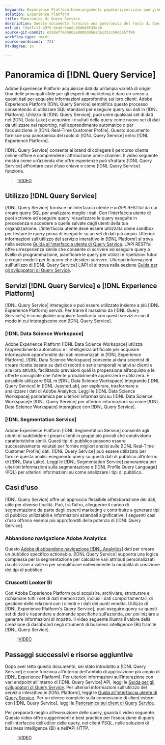 ```yaml
---
keywords: Experience Platform;home;argomenti popolari;servizio query;servizio query;query;home;popular topic;query service;Query service;query service;query service;query
solution: Experience Platform
title: Panoramica di Query Service
description: Questo documento fornisce una panoramica del ruolo di Query Service in Experienci Platform.
exl-id: fdaefc12-a97d-4e4e-9aed-d3dbd0f43ea0
source-git-commit: e59def7a05862ad880d0b6ada13b1c69c655ff90
workflow-type: tm+mt
source-wordcount: '721'
ht-degree: 1%

---
```


# Panoramica di [!DNL Query Service]

Adobe Experience Platform acquisisce dati da un’ampia varietà di origini. Una delle principali sfide per gli esperti di marketing è dare un senso a questi dati per acquisire informazioni approfondite sui loro clienti. Adobe Experience Platform [!DNL Query Service] semplifica questo processo consentendo di utilizzare SQL standard per eseguire query sui dati in [!DNL Platform]. Utilizzo di [!DNL Query Service], puoi unire qualsiasi set di dati nel [!DNL Data Lake] e acquisire i risultati della query come nuovo set di dati da utilizzare nel reporting, nell’apprendimento automatico o per l’acquisizione in [!DNL Real-Time Customer Profile]. Questo documento fornisce una panoramica del ruolo di [!DNL Query Service] entro [!DNL Experience Platform].

[!DNL Query Service] consente ai brand di collegare il percorso cliente online-offline e comprendere l’attribuzione omni-channel. Il video seguente mostra come un’azienda che offre esperienze può sfruttare [!DNL Query Service] affrontare casi d’uso chiave e come [!DNL Query Service] funziona.

>[!VIDEO](https://video.tv.adobe.com/v/29795?quality=12&learn=on)

## Utilizzo [!DNL Query Service]

[!DNL Query Service] fornisce un’interfaccia utente e un’API RESTful da cui creare query SQL per analizzare meglio i dati. Con l’interfaccia utente di puoi scrivere ed eseguire query, visualizzare le query eseguite in precedenza e accedere a quelle salvate dagli utenti della tua organizzazione. L’interfaccia utente deve essere utilizzata come sandbox per testare le query prima di eseguirle su un set di dati più ampio. Ulteriori informazioni sull’utilizzo del servizio interattivo in [!DNL Platform] si trova nella sezione [Guida all’interfaccia utente di Query Service](ui/overview.md). L’API RESTful offre un’esperienza simile che consente di scrivere ed eseguire query a livello di programmazione, pianificare le query per utilizzi e ripetizioni futuri e creare modelli per le query che desideri scrivere. Ulteriori informazioni sull&#39;utilizzo di [!DNL Query Service] L’API di si trova nella sezione [Guida per gli sviluppatori di Query Service](api/getting-started.md).

## Servizi [!DNL Query Service] e [!DNL Experience Platform]

[!DNL Query Service] interagisce e può essere utilizzato insieme a più [!DNL Experience Platform] servizi. Per trarre il massimo da [!DNL Query Service's] è consigliabile acquisire familiarità con questi servizi e con il modo in cui interagiscono con [!DNL Query Service].

### [!DNL Data Science Workspace]

Adobe Experience Platform [!DNL Data Science Workspace] utilizza l’apprendimento automatico e l’intelligenza artificiale per acquisire informazioni approfondite dai dati memorizzati in [!DNL Experience Platform]. [!DNL Data Science Workspace] consente ai data scientist di creare ricette basate su dati di record e serie temporali relativi ai clienti e alle loro attività, facilitando previsioni quali la propensione all’acquisto e le offerte consigliate che l’utente probabilmente apprezzerà e utilizzerà. È possibile utilizzare SQL in [!DNL Data Science Workspace] integrando [!DNL Query Service] in [!DNL JupyterLab], per esplorare, trasformare e analizzare i dati di Adobe Analytics. Leggi le [!DNL Data Science Workspace] panoramica per ulteriori informazioni su [!DNL Data Science Workspace]e [!DNL Query Service] per ulteriori informazioni su come [!DNL Data Science Workspace] interagisce con [!DNL Query Service].

### [!DNL Segmentation Service]

Adobe Experience Platform [!DNL Segmentation Service] consente agli utenti di suddividere i propri clienti in gruppi più piccoli che condividono caratteristiche simili. Questi tipi di pubblico possono essere successivamente valutati per fornire migliori analisi sulle [!DNL Real-Time Customer Profile] dati. [!DNL Query Service] può essere utilizzato per fornire questa analisi eseguendo query su questi dati di pubblico all’interno di [!DNL Data Lake]. Leggi le [!DNL Segmentation Service] panoramica per ulteriori informazioni sulla segmentazione e [!DNL Profile Query Language] (PQL) per ulteriori informazioni su come analizzare i tipi di pubblico.

## Casi d’uso

[!DNL Query Service] offre un approccio flessibile all’elaborazione dei dati, utile per diverse finalità. Può, tra l’altro, alleggerire il carico di segmentazione da parte degli esperti marketing e contribuire a generare tipi di pubblico utilizzabili e informazioni aziendali significative. I seguenti casi d’uso offrono esempi più approfonditi della potenza di [!DNL Query Service].

### Abbandono navigazione Adobe Analytics

Questo [Adobe di abbandono navigazione [!DNL Analytics]](./use-cases/abandoned-browse.md) dati per creare un pubblico specifico actionable. [!DNL Query Service] supporta una logica complessa per la segmentazione per calcolare vari attributi personalizzati da utilizzare a valle o per semplificare notevolmente la modalità di creazione dei tipi di pubblico.

### Cruscotti Looker BI

Con Adobe Experience Platform puoi acquisire, archiviare, strutturare e richiamare tutti i set di dati memorizzati, inclusi i dati comportamentali, di gestione delle relazioni con i clienti e i dati dei punti vendita. Utilizzo di [!DNL Experience Platform's Query Service], puoi eseguire query su questi set di dati e rispondere a domande specifiche sull’azienda, per poi iniziare a generare informazioni di impatto. Il video seguente illustra il valore della creazione di dashboard negli strumenti di business intelligence (BI) tramite [!DNL Query Service].

>[!VIDEO](https://video.tv.adobe.com/v/28981?quality=12&learn=on)

## Passaggi successivi e risorse aggiuntive

Dopo aver letto questo documento, sei stato introdotto a [!DNL Query Service] e come funziona all&#39;interno dell&#39;ambito di applicazione più ampio di [!DNL Experience Platform]. Per ulteriori informazioni sull’interazione con vari endpoint all’interno di [!DNL Query Service] API, leggi le [Guida per gli sviluppatori di Query Service](api/getting-started.md). Per ulteriori informazioni sull’utilizzo del servizio interattivo in [!DNL Platform], leggi le [Guida all’interfaccia utente di Query Service](ui/overview.md). Per un elenco completo sulla connessione di client esterni con [!DNL Query Service], leggi le [Panoramica sui client di Query Service](clients/overview.md).

Per prepararti meglio all’esecuzione delle query, guarda il video seguente. Questo video offre suggerimenti e best practice per l’esecuzione di query nell’interfaccia dell’editor delle query, nei client PSQL, nelle soluzioni di business intelligence (BI) e nell’API HTTP.

>[!VIDEO](https://video.tv.adobe.com/v/29811?quality=12&learn=on)
